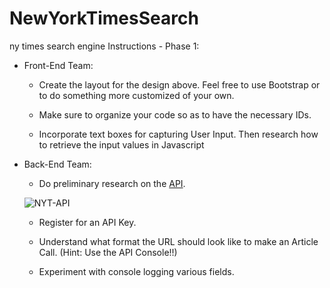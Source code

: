 # NewYorkTimesSearch
ny times search engine
Instructions - Phase 1:
* Front-End Team:

	* Create the layout for the design above. Feel free to use Bootstrap or to do something more customized of your own.

	* Make sure to organize your code so as to have the necessary IDs.

	* Incorporate text boxes for capturing User Input. Then research how to retrieve the input values in Javascript

* Back-End Team:

	* Do preliminary research on the [API](http://developer.nytimes.com/article_search_v2.json).

	![NYT-API](Images/NYT-API.png)

	* Register for an API Key.

	* Understand what format the URL should look like to make an Article Call. (Hint: Use the API Console!!)

	* Experiment with console logging various fields.
